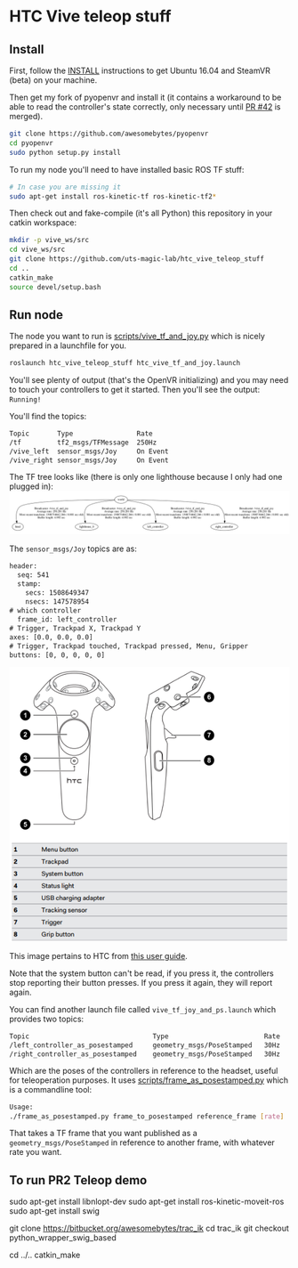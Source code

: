 # HTC Vive teleop stuff

## Install

First, follow the [INSTALL](INSTALL.md) instructions to get Ubuntu 16.04 and SteamVR (beta) on your machine.

Then get my fork of pyopenvr and install it 
(it contains a workaround to be able to read the controller's
state correctly, only necessary until [PR #42](https://github.com/cmbruns/pyopenvr/pull/42) is merged).
```bash
git clone https://github.com/awesomebytes/pyopenvr
cd pyopenvr
sudo python setup.py install
```

To run my node you'll need to have installed basic ROS TF stuff:

```bash
# In case you are missing it
sudo apt-get install ros-kinetic-tf ros-kinetic-tf2*

```

Then check out and fake-compile (it's all Python) this repository in your catkin workspace:
```bash
mkdir -p vive_ws/src
cd vive_ws/src
git clone https://github.com/uts-magic-lab/htc_vive_teleop_stuff
cd ..
catkin_make
source devel/setup.bash
```

## Run node
The node you want to run is [scripts/vive_tf_and_joy.py](scripts/vive_tf_and_joy.py) which is nicely prepared in a launchfile for you.
```bash
roslaunch htc_vive_teleop_stuff htc_vive_tf_and_joy.launch
```

You'll see plenty of output (that's the OpenVR initializing) and you may need to touch your controllers to get it started. Then you'll see the output: `Running!`

You'll find the topics:
```
Topic       Type                Rate
/tf         tf2_msgs/TFMessage  250Hz
/vive_left  sensor_msgs/Joy     On Event
/vive_right sensor_msgs/Joy     On Event
```

The TF tree looks like (there is only one lighthouse because I only had one plugged in):
![tf_tree.png](tf_tree.png)

The `sensor_msgs/Joy` topics are as:
```
header: 
  seq: 541
  stamp: 
    secs: 1508649347
    nsecs: 147578954
# which controller
  frame_id: left_controller
# Trigger, Trackpad X, Trackpad Y
axes: [0.0, 0.0, 0.0]
# Trigger, Trackpad touched, Trackpad pressed, Menu, Gripper
buttons: [0, 0, 0, 0, 0]
```

![controllers.png](controllers.png)

This image pertains to HTC from [this user guide](http://www.htc.com/managed-assets/shared/desktop/vive/Vive_PRE_User_Guide.pdf).

Note that the system button can't be read, if you press it, the controllers 
stop reporting their button presses. If you press it again, they will report again.

You can find another launch file called `vive_tf_joy_and_ps.launch` which provides two topics:
```
Topic                               Type                        Rate
/left_controller_as_posestamped     geometry_msgs/PoseStamped   30Hz
/right_controller_as_posestamped    geometry_msgs/PoseStamped   30Hz
```

Which are the poses of the controllers in reference to the headset, useful for teleoperation purposes.
It uses [scripts/frame_as_posestamped.py](scripts/frame_as_posestamped.py) which is a commandline tool:
```bash
Usage:
./frame_as_posestamped.py frame_to_posestamped reference_frame [rate]
```
That takes a TF frame that you want published as a `geometry_msgs/PoseStamped` in reference to another frame, with
whatever rate you want.

## To run PR2 Teleop demo

sudo apt-get install libnlopt-dev
sudo apt-get install ros-kinetic-moveit-ros
sudo apt-get install swig

git clone https://bitbucket.org/awesomebytes/trac_ik
cd trac_ik
git checkout python_wrapper_swig_based

cd ../..
catkin_make



